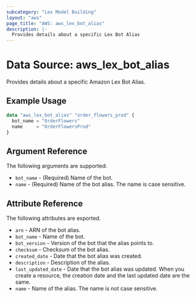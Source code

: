```yaml
---
subcategory: "Lex Model Building"
layout: "aws"
page_title: "AWS: aws_lex_bot_alias"
description: |-
  Provides details about a specific Lex Bot Alias
---
```


# Data Source: aws_lex_bot_alias

Provides details about a specific Amazon Lex Bot Alias.

## Example Usage

```terraform
data "aws_lex_bot_alias" "order_flowers_prod" {
  bot_name = "OrderFlowers"
  name     = "OrderFlowersProd"
}
```

## Argument Reference

The following arguments are supported:

* `bot_name` - (Required) Name of the bot.
* `name` - (Required) Name of the bot alias. The name is case sensitive.

## Attribute Reference

The following attributes are exported.

* `arn` - ARN of the bot alias.
* `bot_name` - Name of the bot.
* `bot_version` - Version of the bot that the alias points to.
* `checksum` - Checksum of the bot alias.
* `created_date` - Date that the bot alias was created.
* `description` - Description of the alias.
* `last_updated_date` - Date that the bot alias was updated. When you create a resource, the creation date and the last updated date are the same.
* `name` - Name of the alias. The name is not case sensitive.
